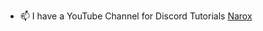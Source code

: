 - 📫 I have a YouTube Channel for Discord Tutorials <a href="https://www.youtube.com/c/NaroxEG">Narox</a>
